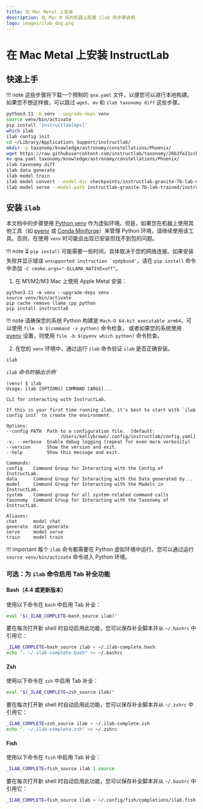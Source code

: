 ```yaml
---
title: 在 Mac Metal 上安装
description: 在 Mac M 系列机器上配置 ilab 的步骤说明
logo: images/ilab_dog.png
---
```

# 在 Mac Metal 上安装 InstructLab

## 快速上手

!!! note
    这些步骤将下载一个预制的 `qna.yaml` 文件，以便您可以进行本地构建。如果您不想这样做，可以跳过 `wget`、`mv` 和 `ilab taxonomy diff` 这些步骤。

```bash
python3.11 -m venv --upgrade-deps venv
source venv/bin/activate
pip install 'instructlab[mps]'
which ilab
ilab config init
cd ~/Library/Application\ Support/instructlab/
mkdir -p taxonomy/knowledge/astronomy/constellations/Phoenix/
wget https://raw.githubusercontent.com/instructlab/taxonomy/26b3fe21ccbb95adc06fe8ce76c7c18559e8dd05/knowledge/science/astronomy/constellations/phoenix/qna.yaml
mv qna.yaml taxonomy/knowledge/astronomy/constellations/Phoenix/
ilab taxonomy diff
ilab data generate
ilab model train
ilab model convert --model-dir checkpoints/instructlab-granite-7b-lab-mlx-q
ilab model serve --model-path instructlab-granite-7b-lab-trained/instructlab-granite-7b-lab-Q4_K_M.gguf
```

## 安装 `ilab`

本文档中的步骤使用 [Python venv](https://docs.python.org/3/library/venv.html) 作为虚拟环境。但是，如果您在机器上使用其他工具（如 [pyenv](https://github.com/pyenv/pyenv) 或 [Conda Miniforge](https://github.com/conda-forge/miniforge)）来管理 Python 环境，请继续使用该工具。否则，在使用 `venv` 时可能会出现已安装但找不到包的问题。

!!! note
    ⏳ `pip install` 可能需要一些时间，具体取决于您的网络连接。如果安装失败并显示错误 ``unsupported instruction `vpdpbusd'``，请在 `pip install` 命令中添加 `-C cmake.args="-DLLAMA_NATIVE=off"`。

1) 在 M1/M2/M3 Mac 上使用 Apple Metal 安装：

```shell
python3.11 -m venv --upgrade-deps venv
source venv/bin/activate
pip cache remove llama_cpp_python
pip install instructlab
```

!!! note
    请确保您的系统 Python 构建是 `Mach-O 64-bit executable arm64`，可以使用 `file -b $(command -v python)` 命令检查，
    或者如果您的系统使用 [pyenv](https://github.com/pyenv/pyenv) 设置，则使用 `file -b $(pyenv which python)` 命令检查。

2) 在您的 `venv` 环境中，通过运行 `ilab` 命令验证 `ilab` 是否正确安装。

```shell
ilab
```

*`ilab` 命令的输出示例*

```shell
(venv) $ ilab
Usage: ilab [OPTIONS] COMMAND [ARGS]...

CLI for interacting with InstructLab.

If this is your first time running ilab, it's best to start with `ilab
config init` to create the environment.

Options:
--config PATH  Path to a configuration file.  [default:
                    /Users/kellybrown/.config/instructlab/config.yaml]
-v, --verbose  Enable debug logging (repeat for even more verbosity)
--version      Show the version and exit.
--help         Show this message and exit.

Commands:
config    Command Group for Interacting with the Config of InstructLab.
data      Command Group for Interacting with the Data generated by...
model     Command Group for Interacting with the Models in InstructLab.
system    Command group for all system-related command calls
taxonomy  Command Group for Interacting with the Taxonomy of InstructLab.

Aliases:
chat      model chat
generate  data generate
serve     model serve
train     model train
```

!!! important
    每个 `ilab` 命令都需要在 Python 虚拟环境中运行。您可以通过运行 `source venv/bin/activate` 命令进入 Python 环境。

### 可选：为 `ilab` 命令启用 Tab 补全功能

#### Bash（4.4 或更新版本）

使用以下命令在 `bash` 中启用 Tab 补全：

```sh
eval "$(_ILAB_COMPLETE=bash_source ilab)"
```

要在每次打开新 shell 时自动启用此功能，您可以保存补全脚本并从 `~/.bashrc` 中引用它：

```sh
_ILAB_COMPLETE=bash_source ilab > ~/.ilab-complete.bash
echo ". ~/.ilab-complete.bash" >> ~/.bashrc
```

#### Zsh

使用以下命令在 `zsh` 中启用 Tab 补全：

```sh
eval "$(_ILAB_COMPLETE=zsh_source ilab)"
```

要在每次打开新 shell 时自动启用此功能，您可以保存补全脚本并从 `~/.zshrc` 中引用它：

```sh
_ILAB_COMPLETE=zsh_source ilab > ~/.ilab-complete.zsh
echo ". ~/.ilab-complete.zsh" >> ~/.zshrc
```

#### Fish

使用以下命令在 `fish` 中启用 Tab 补全：

```sh
_ILAB_COMPLETE=fish_source ilab | source
```

要在每次打开新 shell 时自动启用此功能，您可以保存补全脚本并从 `~/.bashrc` 中引用它：

```sh
_ILAB_COMPLETE=fish_source ilab > ~/.config/fish/completions/ilab.fish
```